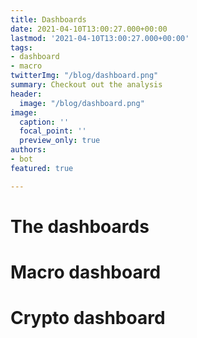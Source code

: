 ```yaml
---
title: Dashboards
date: 2021-04-10T13:00:27.000+00:00
lastmod: '2021-04-10T13:00:27.000+00:00'
tags:
- dashboard
- macro
twitterImg: "/blog/dashboard.png"
summary: Checkout out the analysis
header:
  image: "/blog/dashboard.png"
image:
  caption: ''
  focal_point: ''
  preview_only: true
authors:
- bot
featured: true

---
```

# The dashboards

# Macro dashboard


# Crypto dashboard